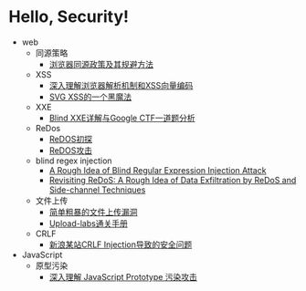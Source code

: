 # Hello, Security!

- web
  - 同源策略
    - [浏览器同源政策及其规避方法](https://www.ruanyifeng.com/blog/2016/04/same-origin-policy.html)
  - XSS
    - [深入理解浏览器解析机制和XSS向量编码](http://bobao.360.cn/learning/detail/292.html)
    - [SVG XSS的一个黑魔法](https://www.hackersb.cn/hacker/85.html)
  - XXE
    - [Blind XXE详解与Google CTF一道题分析](https://www.freebuf.com/vuls/207639.html)
  - ReDos
    - [ReDOS初探](http://www.lmxspace.com/2019/02/16/ReDOS%E5%88%9D%E6%8E%A2/)
    - [ReDOS攻击](https://lingwu111.github.io/ReDOS.html)
  - blind regex injection
    - [A Rough Idea of Blind Regular Expression Injection Attack](https://diary.shift-js.info/blind-regular-expression-injection/)
    - [Revisiting ReDoS: A Rough Idea of Data Exfiltration by ReDoS and Side-channel Techniques](https://speakerdeck.com/lmt_swallow/revisiting-redos-a-rough-idea-of-data-exfiltration-by-redos-and-side-channel-techniques)
  - 文件上传
    - [简单粗暴的文件上传漏洞](https://paper.seebug.org/560/)
    - [Upload-labs通关手册](https://xz.aliyun.com/t/2435)
  - CRLF
    - [新浪某站CRLF Injection导致的安全问题](https://www.leavesongs.com/PENETRATION/Sina-CRLF-Injection.html)
- JavaScript
  - 原型污染
    - [深入理解 JavaScript Prototype 污染攻击](https://www.leavesongs.com/PENETRATION/javascript-prototype-pollution-attack.html)
